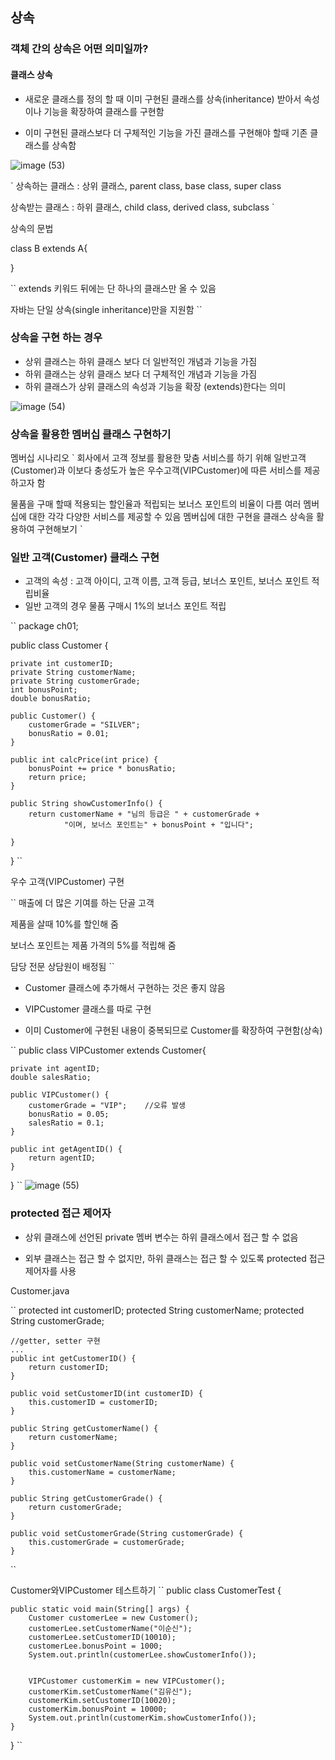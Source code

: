 ## 상속

### 객체 간의 상속은 어떤 의미일까?

#### 클래스 상속
- 새로운 클래스를 정의 할 때 이미 구현된 클래스를 상속(inheritance) 받아서 속성이나 기능을 확장하여 클래스를 구현함

- 이미 구현된 클래스보다 더 구체적인 기능을 가진 클래스를 구현해야 할때 기존 클래스를 상속함

![image (53)](https://user-images.githubusercontent.com/105026909/192150511-0081f5b7-38b2-43f9-813d-7fbd50a298b1.png)

`
상속하는 클래스 : 상위 클래스, parent class, base class, super class

상속받는 클래스 : 하위 클래스, child class, derived class, subclass
`

상속의 문법

class B extends A{

}

``
extends 키워드 뒤에는 단 하나의 클래스만 올 수 있음

자바는 단일 상속(single inheritance)만을 지원함
``

### 상속을 구현 하는 경우
- 상위 클래스는 하위 클래스 보다 더 일반적인 개념과 기능을 가짐
- 하위 클래스는 상위 클래스 보다 더 구체적인 개념과 기능을 가짐
- 하위 클래스가 상위 클래스의 속성과 기능을 확장 (extends)한다는 의미

![image (54)](https://user-images.githubusercontent.com/105026909/192150563-e1a11858-4b8e-470c-9d67-e9c7fd7e40ff.png)

### 상속을 활용한 멤버십 클래스 구현하기

멤버십 시나리오
`
회사에서 고객 정보를 활용한 맞춤 서비스를 하기 위해 일반고객(Customer)과
이보다 충성도가 높은 우수고객(VIPCustomer)에 따른 서비스를 제공하고자 함

물품을 구매 할때 적용되는 할인율과 적립되는 보너스 포인트의 비율이 다름
여러 멤버십에 대한 각각 다양한 서비스를 제공할 수 있음
멤버십에 대한 구현을 클래스 상속을 활용하여 구현해보기
`

### 일반 고객(Customer) 클래스 구현

- 고객의 속성 : 고객 아이디, 고객 이름, 고객 등급, 보너스 포인트, 보너스 포인트 적립비율
- 일반 고객의 경우 물품 구매시 1%의 보너스 포인트 적립

``
package ch01;

public class Customer {

	private int customerID;
	private String customerName;
	private String customerGrade;
	int bonusPoint;
	double bonusRatio;

	public Customer() {
		customerGrade = "SILVER";
		bonusRatio = 0.01;
	}

	public int calcPrice(int price) {
		bonusPoint += price * bonusRatio;
		return price;
	}

	public String showCustomerInfo() {
		return customerName + "님의 등급은 " + customerGrade +
				"이며, 보너스 포인트는" + bonusPoint + "입니다";

	}
}
``

우수 고객(VIPCustomer) 구현

``
매출에 더 많은 기여를 하는 단골 고객

제품을 살때 10%를 할인해 줌

보너스 포인트는 제품 가격의 5%를 적립해 줌

담당 전문 상담원이 배정됨
``

- Customer 클래스에 추가해서 구현하는 것은 좋지 않음

- VIPCustomer 클래스를 따로 구현

- 이미 Customer에 구현된 내용이 중복되므로 Customer를 확장하여 구현함(상속)

``
public class VIPCustomer extends Customer{

	private int agentID;
	double salesRatio;

	public VIPCustomer() {
		customerGrade = "VIP";    //오류 발생
		bonusRatio = 0.05;
		salesRatio = 0.1;
	}

	public int getAgentID() {
		return agentID;
	}
}
``
![image (55)](https://user-images.githubusercontent.com/105026909/192150637-2991b83e-16db-4070-8f7d-8c1a4761887b.png)

### protected 접근 제어자

- 상위 클래스에 선언된 private 멤버 변수는 하위 클래스에서 접근 할 수 없음

- 외부 클래스는 접근 할 수 없지만, 하위 클래스는 접근 할 수 있도록 protected 접근 제어자를 사용

Customer.java

``
protected int customerID;
	protected String customerName;
	protected String customerGrade;

	//getter, setter 구현
	...
	public int getCustomerID() {
		return customerID;
	}

	public void setCustomerID(int customerID) {
		this.customerID = customerID;
	}

	public String getCustomerName() {
		return customerName;
	}

	public void setCustomerName(String customerName) {
		this.customerName = customerName;
	}

	public String getCustomerGrade() {
		return customerGrade;
	}

	public void setCustomerGrade(String customerGrade) {
		this.customerGrade = customerGrade;
	}
``

Customer와VIPCustomer 테스트하기
``
public class CustomerTest {

	public static void main(String[] args) {
		Customer customerLee = new Customer();
		customerLee.setCustomerName("이순신");
		customerLee.setCustomerID(10010);
		customerLee.bonusPoint = 1000;
		System.out.println(customerLee.showCustomerInfo());


		VIPCustomer customerKim = new VIPCustomer();
		customerKim.setCustomerName("김유신");
		customerKim.setCustomerID(10020);
		customerKim.bonusPoint = 10000;
		System.out.println(customerKim.showCustomerInfo());
	}
}
``


